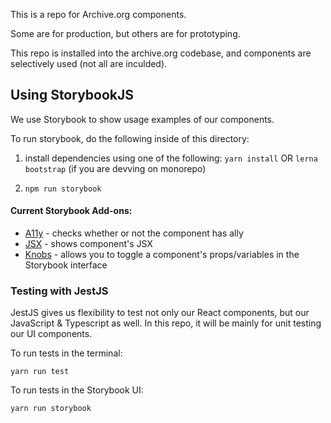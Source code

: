 This is a repo for Archive.org components.

Some are for production, but others are for prototyping.

This repo is installed into the archive.org codebase, and components are selectively used (not all are inculded).

## Using StorybookJS

We use Storybook to show usage examples of our components.

To run storybook, do the following inside of this directory:

1) install dependencies using one of the following: `yarn install` OR `lerna bootstrap` (if you are devving on monorepo)

2) `npm run storybook`


#### Current Storybook Add-ons:

- [A11y](https://github.com/storybooks/storybook/tree/master/addons/a11y) - checks whether or not the component has ally
- [JSX](https://github.com/storybooks/addon-jsx) - shows component's JSX
- [Knobs](https://github.com/storybooks/storybook/tree/master/addons/knobs) - allows you to toggle a component's props/variables in the Storybook interface

### Testing with JestJS

JestJS gives us flexibility to test not only our React components, but our JavaScript & Typescript as well.  In this repo, it will be mainly for unit testing our UI components.

To run tests in the terminal:
```
yarn run test
```

To run tests in the Storybook UI:
```
yarn run storybook
```
